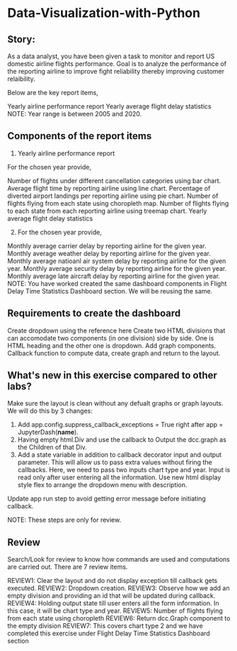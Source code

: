 # Data-Visualization-with-Python
## Story:
As a data analyst, you have been given a task to monitor and report US domestic airline flights performance. Goal is to analyze the performance of the reporting airline to improve fight reliability thereby improving customer relaibility.

Below are the key report items,

Yearly airline performance report
Yearly average flight delay statistics
NOTE: Year range is between 2005 and 2020.

## Components of the report items
1. Yearly airline performance report

For the chosen year provide,

Number of flights under different cancellation categories using bar chart.
Average flight time by reporting airline using line chart.
Percentage of diverted airport landings per reporting airline using pie chart.
Number of flights flying from each state using choropleth map.
Number of flights flying to each state from each reporting airline using treemap chart.
Yearly average flight delay statistics

2. For the chosen year provide,

Monthly average carrier delay by reporting airline for the given year.
Monthly average weather delay by reporting airline for the given year.
Monthly average natioanl air system delay by reporting airline for the given year.
Monthly average security delay by reporting airline for the given year.
Monthly average late aircraft delay by reporting airline for the given year.
NOTE: You have worked created the same dashboard components in Flight Delay Time Statistics Dashboard section. We will be reusing the same.

## Requirements to create the dashboard
Create dropdown using the reference here
Create two HTML divisions that can accomodate two components (in one division) side by side. One is HTML heading and the other one is dropdown.
Add graph components.
Callback function to compute data, create graph and return to the layout.

## What's new in this exercise compared to other labs?
Make sure the layout is clean without any defualt graphs or graph layouts. We will do this by 3 changes:

1. Add app.config.suppress_callback_exceptions = True right after app = JupyterDash(__name__).
2. Having empty html.Div and use the callback to Output the dcc.graph as the Children of that Div.
3. Add a state variable in addition to callback decorator input and output parameter. This will allow us to pass extra values without firing the callbacks. Here, we need to pass two inputs chart type and year. Input is read only after user entering all the information.
Use new html display style flex to arrange the dropdown menu with description.

Update app run step to avoid getting error message before initiating callback.

NOTE: These steps are only for review.

## Review
Search/Look for review to know how commands are used and computations are carried out. There are 7 review items.

REVIEW1: Clear the layout and do not display exception till callback gets executed.
REVIEW2: Dropdown creation.
REVIEW3: Observe how we add an empty division and providing an id that will be updated during callback.
REVIEW4: Holding output state till user enters all the form information. In this case, it will be chart type and year.
REVIEW5: Number of flights flying from each state using choropleth
REVIEW6: Return dcc.Graph component to the empty division
REVIEW7: This covers chart type 2 and we have completed this exercise under Flight Delay Time Statistics Dashboard section
